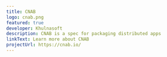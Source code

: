 ```yaml
---
title: CNAB
logo: cnab.png
featured: true
developer: Khulnasoft
description: CNAB is a spec for packaging distributed apps
linkText: Learn more about CNAB
projectUrl: https://cnab.io/
---
```


